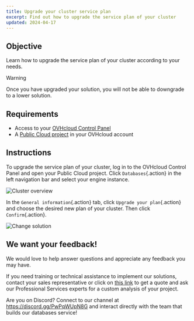 ```yaml
---
title: Upgrade your cluster service plan
excerpt: Find out how to upgrade the service plan of your cluster
updated: 2024-04-17
---
```


## Objective

Learn how to upgrade the service plan of your cluster according to your needs.

> [!warning]
> Once you have upgraded your solution, you will not be able to downgrade to a lower solution.
>

## Requirements

- Access to your [OVHcloud Control Panel](https://ca.ovh.com/auth/?action=gotomanager&from=https://www.ovh.com/ca/fr/&ovhSubsidiary=qc) 
- A [Public Cloud project](https://www.ovhcloud.com/fr-ca/public-cloud/) in your OVHcloud account

## Instructions

To upgrade the service plan of your cluster, log in to the OVHcloud Control Panel and open your Public Cloud project. Click `Databases`{.action} in the left navigation bar and select your engine instance.

![Cluster overview](images_cluster_overview.png)

In the `General information`{.action} tab, click `Upgrade your plan`{.action} and choose the desired new plan of your cluster. Then click `Confirm`{.action}.

![Change solution](plan_change_view.png)

## We want your feedback!

We would love to help answer questions and appreciate any feedback you may have.

If you need training or technical assistance to implement our solutions, contact your sales representative or click on [this link](https://www.ovhcloud.com/fr-ca/professional-services/) to get a quote and ask our Professional Services experts for a custom analysis of your project.

Are you on Discord? Connect to our channel at <https://discord.gg/PwPqWUpN8G> and interact directly with the team that builds our databases service!
